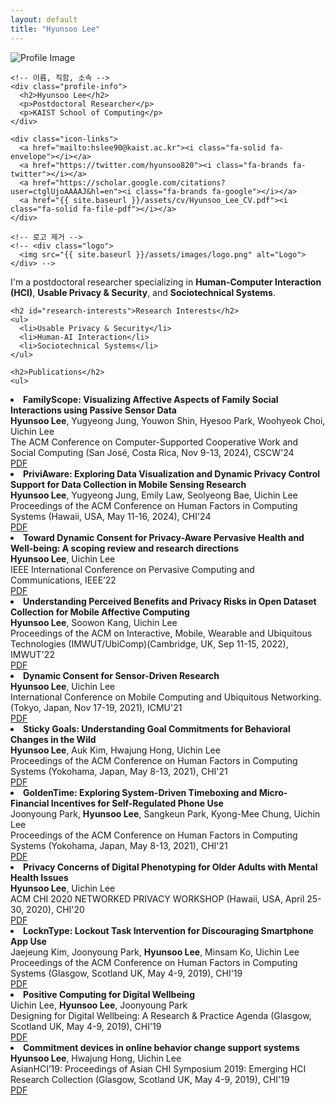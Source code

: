 ```yaml
---
layout: default
title: "Hyunsoo Lee"
---
```

<div class="page-wrapper">

  <!-- 왼쪽: 사진 + 아이콘 -->
  <div class="sidebar">
    <img src="{{ site.baseurl }}/assets/images/profile.jpg" alt="Profile Image" class="profile-img">
    
    <!-- 이름, 직함, 소속 -->
    <div class="profile-info">
      <h2>Hyunsoo Lee</h2>
      <p>Postdoctoral Researcher</p>
      <p>KAIST School of Computing</p>
    </div>

    <div class="icon-links">
      <a href="mailto:hslee90@kaist.ac.kr"><i class="fa-solid fa-envelope"></i></a>
      <a href="https://twitter.com/hyunsoo820"><i class="fa-brands fa-twitter"></i></a>
      <a href="https://scholar.google.com/citations?user=ctglUjoAAAAJ&hl=en"><i class="fa-brands fa-google"></i></a>
      <a href="{{ site.baseurl }}/assets/cv/Hyunsoo_Lee_CV.pdf"><i class="fa-solid fa-file-pdf"></i></a>
    </div>

    <!-- 로고 제거 -->
    <!-- <div class="logo">
      <img src="{{ site.baseurl }}/assets/images/logo.png" alt="Logo">
    </div> -->
  </div>

  <!-- 오른쪽: 텍스트 내용 -->
  <div class="main-content">
        <p>I'm a postdoctoral researcher specializing in <strong>Human-Computer Interaction (HCI)</strong>, <strong>Usable Privacy & Security</strong>, and <strong>Sociotechnical Systems</strong>.</p>

    <h2 id="research-interests">Research Interests</h2>
    <ul>
      <li>Usable Privacy & Security</li>
      <li>Human-AI Interaction</li>
      <li>Sociotechnical Systems</li>
    </ul>

    <h2>Publications</h2>
    <ul>
   <li>
        <strong>FamilyScope: Visualizing Affective Aspects of Family Social Interactions using Passive Sensor Data</strong><br>
        <span><strong>Hyunsoo Lee</strong>, Yugyeong Jung, Youwon Shin, Hyesoo Park, Woohyeok Choi, Uichin Lee</span><br>
        <span>The ACM Conference on Computer-Supported Cooperative Work and Social Computing (San José, Costa Rica, Nov 9-13, 2024), CSCW'24</span><br>
        <a href="link_to_pdf_1.pdf" target="_blank">PDF</a>
      </li>
      <li>
        <strong>PriviAware: Exploring Data Visualization and Dynamic Privacy Control Support for Data Collection in Mobile Sensing Research</strong><br>
        <span><strong>Hyunsoo Lee</strong>, Yugyeong Jung, Emily Law, Seolyeong Bae, Uichin Lee</span><br>
        <span>Proceedings of the ACM Conference on Human Factors in Computing Systems (Hawaii, USA, May 11-16, 2024), CHI'24</span><br>
        <a href="link_to_pdf_2.pdf" target="_blank">PDF</a>
      </li>
      <li>
        <strong>Toward Dynamic Consent for Privacy-Aware Pervasive Health and Well-being: A scoping review and research directions</strong><br>
        <span><strong>Hyunsoo Lee</strong>, Uichin Lee</span><br>
        <span>IEEE International Conference on Pervasive Computing and Communications, IEEE’22</span><br>
        <a href="link_to_pdf_3.pdf" target="_blank">PDF</a>
      </li>
      <li>
        <strong>Understanding Perceived Benefits and Privacy Risks in Open Dataset Collection for Mobile Affective Computing</strong><br>
        <span><strong>Hyunsoo Lee</strong>, Soowon Kang, Uichin Lee</span><br>
        <span>Proceedings of the ACM on Interactive, Mobile, Wearable and Ubiquitous Technologies (IMWUT/UbiComp)(Cambridge, UK, Sep 11-15, 2022), IMWUT'22</span><br>
        <a href="link_to_pdf_3.pdf" target="_blank">PDF</a>
      </li>
      <li>
        <strong>Dynamic Consent for Sensor-Driven Research</strong><br>
        <span><strong>Hyunsoo Lee</strong>, Uichin Lee</span><br>
        <span>International Conference on Mobile Computing and Ubiquitous Networking. (Tokyo, Japan,  Nov 17-19, 2021), ICMU'21</span><br>
        <a href="link_to_pdf_3.pdf" target="_blank">PDF</a>
      </li>  
      <li>
        <strong>Sticky Goals: Understanding Goal Commitments for Behavioral Changes in the Wild</strong><br>
        <span><strong>Hyunsoo Lee</strong>, Auk Kim, Hwajung Hong, Uichin Lee</span><br>
        <span>Proceedings of the ACM Conference on Human Factors in Computing Systems (Yokohama, Japan, May 8-13, 2021), CHI'21</span><br>
        <a href="link_to_pdf_3.pdf" target="_blank">PDF</a>
      </li>  
      <li>
        <strong>GoldenTime: Exploring System-Driven Timeboxing and Micro-Financial Incentives for Self-Regulated Phone Use</strong><br>
        <span>Joonyoung Park, <strong>Hyunsoo Lee</strong>, Sangkeun Park, Kyong-Mee Chung, Uichin Lee</span><br>
        <span>Proceedings of the ACM Conference on Human Factors in Computing Systems (Yokohama, Japan, May 8-13, 2021), CHI'21</span><br>
        <a href="link_to_pdf_3.pdf" target="_blank">PDF</a>
      </li>  
      <li>
        <strong>Privacy Concerns of Digital Phenotyping for Older Adults with Mental Health Issues</strong><br>
        <span><strong>Hyunsoo Lee</strong>, Uichin Lee</span><br>
        <span>ACM CHI 2020 NETWORKED PRIVACY WORKSHOP (Hawaii, USA, April 25-30, 2020), CHI'20</span><br>
        <a href="link_to_pdf_3.pdf" target="_blank">PDF</a>
      </li>  
      <li>
        <strong>LocknType: Lockout Task Intervention for Discouraging Smartphone App Use</strong><br>
        <span>Jaejeung Kim, Joonyoung Park, <strong>Hyunsoo Lee</strong>, Minsam Ko, Uichin Lee</span><br>
        <span>Proceedings of the ACM Conference on Human Factors in Computing Systems (Glasgow, Scotland UK, May 4-9, 2019), CHI'19</span><br>
        <a href="link_to_pdf_3.pdf" target="_blank">PDF</a>
      </li>  
      <li>
        <strong>Positive Computing for Digital Wellbeing</strong><br>
        <span>Uichin Lee, <strong>Hyunsoo Lee</strong>, Joonyoung Park</span><br>
        <span>Designing for Digital Wellbeing: A Research & Practice Agenda (Glasgow, Scotland UK, May 4-9, 2019), CHI'19</span><br>
        <a href="link_to_pdf_3.pdf" target="_blank">PDF</a>
      </li>  
      <li>
        <strong>Commitment devices in online behavior change support systems</strong><br>
        <span><strong>Hyunsoo Lee</strong>, Hwajung Hong, Uichin Lee</span><br>
        <span>AsianHCI’19: Proceedings of Asian CHI Symposium 2019: Emerging HCI Research Collection (Glasgow, Scotland UK, May 4-9, 2019), CHI'19</span><br>
        <a href="link_to_pdf_3.pdf" target="_blank">PDF</a>
      </li>
</ul>
  </div>

</div>
